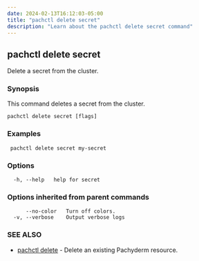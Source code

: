 ```yaml
---
date: 2024-02-13T16:12:03-05:00
title: "pachctl delete secret"
description: "Learn about the pachctl delete secret command"
---
```


## pachctl delete secret

Delete a secret from the cluster.

### Synopsis

This command deletes a secret from the cluster.

```
pachctl delete secret [flags]
```

### Examples

```
 pachctl delete secret my-secret 

```

### Options

```
  -h, --help   help for secret
```

### Options inherited from parent commands

```
      --no-color   Turn off colors.
  -v, --verbose    Output verbose logs
```

### SEE ALSO

* [pachctl delete](../pachctl_delete)	 - Delete an existing Pachyderm resource.


